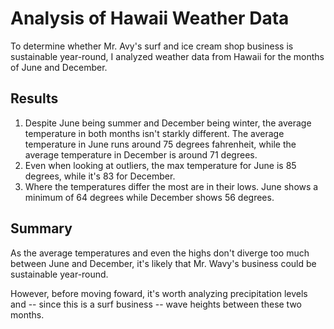# Analysis of Hawaii Weather Data
To determine whether Mr. Avy's surf and ice cream shop business is sustainable year-round, I analyzed weather data from Hawaii for the months of June and December.

## Results
1. Despite June being summer and December being winter, the average temperature in both months isn't starkly different. The average temperature in June runs around 75 degrees fahrenheit, while the average temperature in December is around 71 degrees. 
2. Even when looking at outliers, the max temperature for June is 85 degrees, while it's 83 for December. 
3. Where the temperatures differ the most are in their lows. June shows a minimum of 64 degrees while December shows 56 degrees. 

## Summary
As the average temperatures and even the highs don't diverge too much between June and December, it's likely that Mr. Wavy's business could be sustainable year-round. 

However, before moving foward, it's worth analyzing precipitation levels and -- since this is a surf business -- wave heights between these two months. 